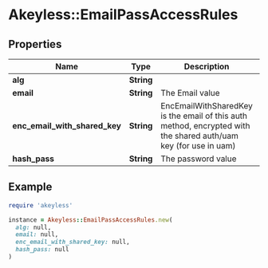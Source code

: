 # Akeyless::EmailPassAccessRules

## Properties

| Name | Type | Description | Notes |
| ---- | ---- | ----------- | ----- |
| **alg** | **String** |  | [optional] |
| **email** | **String** | The Email value | [optional] |
| **enc_email_with_shared_key** | **String** | EncEmailWithSharedKey is the email of this auth method, encrypted with the shared auth/uam key (for use in uam) | [optional] |
| **hash_pass** | **String** | The password value | [optional] |

## Example

```ruby
require 'akeyless'

instance = Akeyless::EmailPassAccessRules.new(
  alg: null,
  email: null,
  enc_email_with_shared_key: null,
  hash_pass: null
)
```

